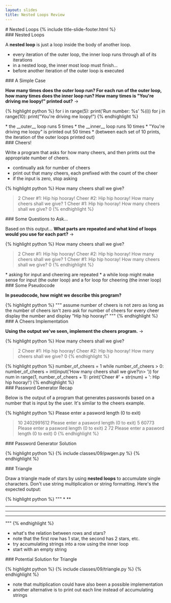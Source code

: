 ```yaml
---
layout: slides
title: Nested Loops Review 
---
```

<section markdown="block" class="title-slide">
# Nested Loops
{% include title-slide-footer.html %}
</section>

<section markdown="block">
### Nested Loops

A __nested loop__ is just a loop inside the body of another loop.  

* every iteration of the outer loop, the inner loop runs through all of its iterations
* in a nested loop, the inner most loop must finish...
* before another iteration of the outer loop is executed
</section>

<section markdown="block">
### A Simple Case

__How many times does the outer loop run?  For each run of the outer loop, how many times does the inner loop run?  How many times is "You're driving me loopy!" printed out?__ &rarr;

{% highlight python %}
for i in range(5):
	print('Run number: %s' %(i))
	for j in range(10):
		print("You're driving me loopy!")
{% endhighlight %}
<div class="incremental" markdown="block">
* the __outer__ loop runs 5 times
* the __inner__ loop runs 10 times
* "You're driving me loopy" is printed out 50 times
* (between each set of 10 prints, the iteration of the outer loops printed out)
</div>
</section>


<section markdown="block">
### Cheers!

Write a program that asks for how many cheers, and then prints out the appropriate number of cheers. 

* continually ask for number of cheers
* print out that many cheers, each prefixed with the count of the cheer
* if the input is zero, stop asking

{% highlight python %}
How many cheers shall we give?
> 2
Cheer #1: Hip hip hooray!
Cheer #2: Hip hip hooray!
How many cheers shall we give?
> 1
Cheer #1: Hip hip hooray!
How many cheers shall we give?
> 0
{% endhighlight %}
</section>

<section markdown="block">
### Some Questions to Ask...

Based on this output...  __What parts are repeated and what kind of loops would you use for each part?__ &rarr;

{% highlight python %}
How many cheers shall we give?
> 2
Cheer #1: Hip hip hooray!
Cheer #2: Hip hip hooray!
How many cheers shall we give?
> 1
Cheer #1: Hip hip hooray!
How many cheers shall we give?
> 0
{% endhighlight %}

<div class="incremental" markdown="block">
* asking for input and cheering are repeated
* a while loop might make sense for input (the outer loop) and a for loop for cheering (the inner loop)
</div>
</section>

<section markdown="block">
### Some Pseudocode

__In pseudocode, how might we describe this program?__

<div class="incremental" markdown="block">
{% highlight python %}
"""
assume number of cheers is not zero
as long as the number of cheers isn't zero
	ask for number of cheers
	for every cheer 
		display the number and display "Hip hip hooray!"
"""
{% endhighlight %}
</div>
</section>

<section markdown="block">
### A Cheers Implementation

__Using the output we've seen, implement the cheers program.__ &rarr;

{% highlight python %}
How many cheers shall we give?
> 2
Cheer #1: Hip hip hooray!
Cheer #2: Hip hip hooray!
How many cheers shall we give?
> 0
{% endhighlight %}

<div class="incremental" markdown="block">
{% highlight python %}
number_of_cheers = 1
while number_of_cheers > 0:
	number_of_cheers = int(input('How many cheers shall we give?\n> '))
	for num in range(1, number_of_cheers + 1):
		print('Cheer #' + str(num) + ': Hip hip hooray!')
{% endhighlight %}
</div>
</section>

<section markdown="block">
### Password Generator Recap

Below is the output of a program that generates passwords based on a number that is input by the user.  It's similar to the cheers example.

{% highlight python %}
Please enter a pasword length (0 to exit)
>10
2402991612
Please enter a pasword length (0 to exit)
>5
60773
Please enter a pasword length (0 to exit)
>2
72
Please enter a pasword length (0 to exit)
>0
{% endhighlight %}
</section>

<section markdown="block">
### Password Generator Solution

{% highlight python %}
{% include classes/09/pwgen.py  %}
{% endhighlight %}
</section>

<section markdown="block">
### Triangle 

Draw a triangle made of stars by using __nested loops__ to accumulate single characters.  Don't use string multiplication or string formatting. Here's the expected output:

{% highlight python %}
"""
*
**
***
****
*****
"""
{% endhighlight %}

* what's the relation between rows and stars?
* note that the first row has 1 star, the second has 2 stars, etc.
* try accumulating strings into a row using the inner loop
* start with an empty string
</section>

<section markdown="block">
### Potential Solution for Triangle

{% highlight python %}
{% include classes/09/triangle.py %}
{% endhighlight %}

* note that multiplication could have also been a possible implementation 
* another alternative is to print out each line instead of accumulating strings

</section>

